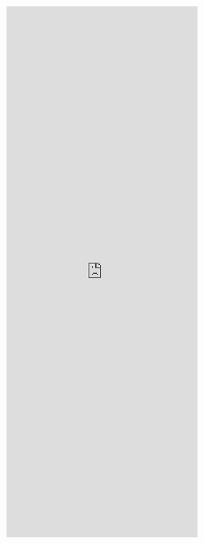 <iframe src="http://bit.ly/CocktailsQuiz" width="100%" style="height: 100em; border-width:0px; border-style:none;">

